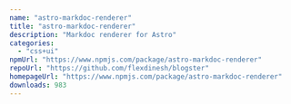 ```yaml
---
name: "astro-markdoc-renderer"
title: "astro-markdoc-renderer"
description: "Markdoc renderer for Astro"
categories:
  - "css+ui"
npmUrl: "https://www.npmjs.com/package/astro-markdoc-renderer"
repoUrl: "https://github.com/flexdinesh/blogster"
homepageUrl: "https://www.npmjs.com/package/astro-markdoc-renderer"
downloads: 983
---
```

